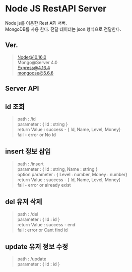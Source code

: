 Node JS RestAPI Server
===============

Node js를 이용한 Rest API 서버.<br />
MongoDB를 사용 한다. 전달 데이터는 json 형식으로 전달한다. <br />

Ver.
----
> Node@10.16.0 <br />
> Mongo@Server 4.0 <br />
> Express@4.16.4 <br />
> mongoose@5.6.6 <br />

Server API
----
## id 조회
> path : /id <br />
> parameter : { Id : string } <br />
> return Value : success - { Id, Name, Level, Money} <br />
> fail - error or No Id <br />
## insert 정보 삽입
> path : /insert <br />
> parameter : { Id : string, Name : string } <br />
> option parameter : { Level : number, Money : number} <br />
> return Value : success - { Id, Name, Level, Money} <br />
> fail - error or already exist
## del 유저 삭제
> path : /del <br />
> parameter : { Id : id } <br />
> return Value : success - end <br />
> fail : error or Cant find id
## update 유저 정보 수정
> path : /update <br />
> parameter : { Id : id } <br />